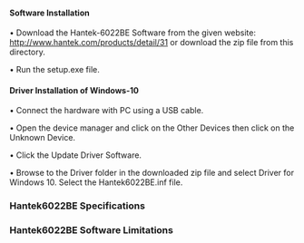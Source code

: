 #### Software Installation

•	Download the Hantek-6022BE Software from the given website: http://www.hantek.com/products/detail/31 or download the zip file from this directory.

•	Run the setup.exe file.

####	Driver Installation of Windows-10

•	Connect the hardware with PC using a USB cable.

•	Open the device manager and click on the Other Devices then click on the Unknown Device. 

•	Click the Update Driver Software.

•	Browse to the Driver folder in the downloaded zip file and select Driver for Windows 10. Select the Hantek6022BE.inf file.


### Hantek6022BE Specifications


### Hantek6022BE Software Limitations
